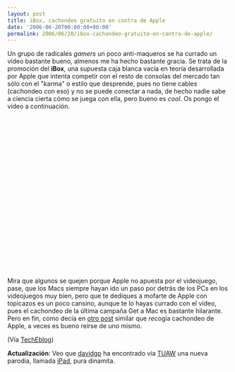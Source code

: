 ```yaml
---
layout: post
title: iBox, cachondeo gratuito en contra de Apple
date: '2006-06-20T00:00:00+00:00'
permalink: 2006/06/20/ibox-cachondeo-gratuito-en-contra-de-apple/
---
```

Un grupo de radicales <span style="font-style:italic;">gamers</span> un poco anti-maqueros se ha currado un vídeo bastante bueno, almenos me ha hecho bastante gracia. Se trata de la promoción del <span style="font-weight:bold;">iBox</span>, una supuesta caja blanca vacía en teoría desarrollada por Apple que intenta competir con el resto de consolas del mercado tan sólo con el "karma" o estilo que desprende, pues no tiene cables (cachondeo con eso) y no se puede conectar a nada, de hecho nadie sabe a ciencia cierta cómo se juega con ella, pero bueno es <span style="font-style:italic;">cool</span>. Os pongo el vídeo a continuación.

<object width="425" height="350"><param name="movie" value="http://www.youtube.com/v/96vpA83GA5w"></param><embed src="http://www.youtube.com/v/96vpA83GA5w" type="application/x-shockwave-flash" width="425" height="350"></embed></object>

Mira que algunos se quejen porque Apple no apuesta por el videojuego, pase, que los Macs siempre hayan ido un paso por detrás de los PCs en los videojuegos muy bien, pero que te dediques a mofarte de Apple con topicazos es un poco cansino, aunque te lo hayas currado con el vídeo, pues el cachondeo de la última campaña Get a Mac es bastante hilarante. Pero en fin, como decía en <a href="http://resistancefutile.blogspot.com/2006/04/parodias-de-appleswitch.html">otro post</a> similar que recogía cachondeo de Apple, a veces es bueno reírse de uno mismo.

(Vía <a href="http://www.techeblog.com/index.php/tech-gadget/video-apple-ibox">TechEblog</a>)

<span style="font-weight:bold;">Actualización</span>: Veo que <a href="http://www.davidgp.com/viewnoticia.action?id=1257">davidgp</a> ha encontrado vía <a href="http://www.tuaw.com/2006/06/16/mad-tv-apples-ipad/">TUAW</a> una nueva parodia, llamada <a href="http://www.youtube.com/watch?v=A1BUH9eXy18">iPad</a>, pura dinamita.
